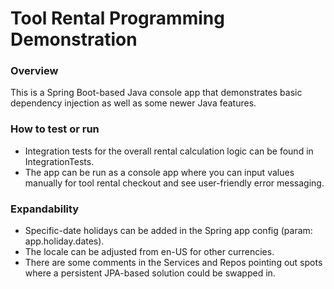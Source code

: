 # Tool Rental Programming Demonstration

### Overview
This is a Spring Boot-based Java console app that demonstrates basic dependency injection as well as some newer Java
features.

### How to test or run
- Integration tests for the overall rental calculation logic can be found in IntegrationTests.
- The app can be run as a console app where you can input values manually for tool rental checkout and see user-friendly 
error messaging.

### Expandability
- Specific-date holidays can be added in the Spring app config (param: app.holiday.dates).
- The locale can be adjusted from en-US for other currencies.
- There are some comments in the Services and Repos pointing out spots where a persistent JPA-based solution could be
  swapped in.
